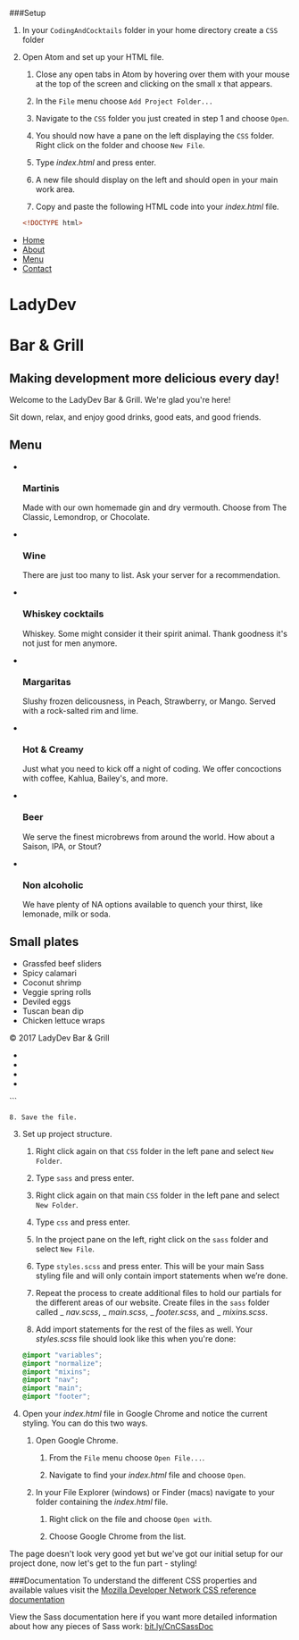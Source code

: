 ###Setup

1. In your `CodingAndCocktails` folder in your home directory create a `CSS` folder

2. Open Atom and set up your HTML file.

    1. Close any open tabs in Atom by hovering over them with your mouse at the top of the screen and clicking on the small x that appears.
    
    2. In the `File` menu choose `Add Project Folder...`
    
    3. Navigate to the `CSS` folder you just created in step 1 and choose `Open`.
    
    4. You should now have a pane on the left displaying the `CSS` folder. Right click on the folder and choose `New File`.
    
    5. Type _index.html_ and press enter.
    
    6. A new file should display on the left and should open in your main work area.  
    
    7. Copy and paste the following HTML code into your _index.html_ file.

    ```html
    <!DOCTYPE html>
<html lang="en">
		<head>
			<meta charset="UTF-8">
			<title>LadyDev Bar &amp; Grill</title>
			<link rel="stylesheet" href="css/styles.css">
			<script src="https://use.fontawesome.com/81b69a015b.js"></script>
		</head>
		<body>
			<nav class="navbar">
				<ul id="drinks">
					<li><a href="#">Home</a></li>
					<li><a href="#about">About</a></li>
					<li><a href="#drinks">Menu</a></li>
					<li><a href="#contact">Contact</a></li>
				</ul>
			</nav>
			<div class="main">
				<div class="hero" id="about">
					<div class="head">
						<div class="hero-text">
							<h1>LadyDev</h1>
							<h1>Bar &amp; Grill</h1>
						</div>
						<h2>Making development more delicious every day!</h2>
						<p>Welcome to the LadyDev Bar &amp; Grill.  We're glad you're here!</p>
						<p>Sit down, relax, and enjoy good drinks, good eats, and good friends.</p>
					</div>
				</div>
				<div class="flexbox">
					<div class="drinks col-1">
						<h2>Menu</h2>
						<ul class="drinks">
						    <li class="item">
						    	<a href="#"><img src="images/martini.jpg" alt=""></a>
						        <h3 class="head">Martinis</h3>
						        <p>Made with our own homemade gin and dry vermouth.  Choose from The Classic, Lemondrop, or Chocolate.</p>
						    </li>
						    <li class="item">
						    	<a href="#"><img src="images/wine.jpg" alt=""></a>
						        <h3 class="head">Wine</h3>
						        <p>There are just too many to list.  Ask your server for a recommendation.</p>
						    </li>
						    <li class="item">
						    	<a href="#"><img src="images/whiskey-cocktails.jpg" alt=""></a>
						        <h3 class="head">Whiskey cocktails</h3>
						        <p>Whiskey.  Some might consider it their spirit animal.  Thank goodness it's not just for men anymore.</p>
						    </li>
						    <li class="item">
						    	<a href="#"><img src="images/margarita.jpg" alt=""></a>
						        <h3 class="head">Margaritas</h3>
						        <p>Slushy frozen delicousness, in Peach, Strawberry, or Mango.  Served with a rock-salted rim and lime.</p>
						    </li>
						    <li class="item">
						    	<a href="#"><img src="images/hot-cocktail.jpg" alt=""></a>
						        <h3 class="head">Hot &amp; Creamy</h3>
						        <p>Just what you need to kick off a night of coding.  We offer concoctions with coffee, Kahlua, Bailey's, and more.</p>
						    </li>
						    <li class="item">
						    	<a href="#"><img src="images/beer.jpg" alt=""></a>
						        <h3 class="head">Beer</h3>
						        <p>We serve the finest microbrews from around the world.  How about a Saison, IPA, or Stout?</p>
						    </li>
						    <li class="item">
						    	<a href="#"><img src="images/milk.jpg" alt=""></a>
						    	<h3 class="head">Non alcoholic</h3>
									<p>We have plenty of NA options available to quench your thirst, like lemonade, milk or soda.</p>
						    </li>
						</ul>
					</div>
					<div class="food sidebar col-2">
						<h2>Small plates</h2>
						<ul class="food">
							<li>Grassfed beef sliders</li>
							<li>Spicy calamari</li>
							<li>Coconut shrimp</li>
							<li>Veggie spring rolls</li>
							<li>Deviled eggs</li>
							<li>Tuscan bean dip</li>
							<li>Chicken lettuce wraps</li>
						</ul>
					</div>
				</div>
			</div>
			<footer id="contact">
				<p>&copy; 2017 LadyDev Bar &amp; Grill</p>
				<ul>
					<li><a href="http://facebook.com/ladydevbargrill"><i class="fa fa-facebook-official fa-lg"></i></a></li>
					<li><a href="http://twitter.com/ladydevbargrill"><i class="fa fa-twitter fa-lg"></i></a></li>
					<li><a href="http://instagram.com/ladydevbargrill"><i class="fa fa-instagram fa-lg"></i></a></li>
					<li><a href="mailto:ladydevbargrill@example.com"><i class="fa fa-envelope-open-o fa-lg"></i></a></li>
				</ul>
			</footer>
		</body>
</html>
    ```
    
	8. Save the file.

3. Set up project structure.

	1. Right click again on that `CSS` folder in the left pane and select `New Folder`.  
	
	2. Type `sass` and press enter.
	
	3. Right click again on that main `CSS` folder in the left pane and select `New Folder`.  
	
	4. Type `css` and press enter.
	
	5. In the project pane on the left, right click on the `sass` folder and select `New File`. 

	6. Type `styles.scss` and press enter. This will be your main Sass styling file and will only contain import statements when we’re done.
	
	
	
	9. Repeat the process to create additional files to hold our partials for the different areas of our website.  Create files in the `sass` folder called _ _nav.scss_, _ _main.scss_, _ _footer.scss_, and _ _mixins.scss_.

	10.   Add import statements for the rest of the files as well.  Your _styles.scss_ file should look like this when you're done: 
	
	```scss
	@import "variables";
	@import "normalize";
	@import "mixins";
	@import "nav";
	@import "main";
	@import "footer";
	```
	
4. Open your _index.html_ file in Google Chrome and notice the current styling.  You can do this two ways.
	
	1. Open Google Chrome. 
		
		1. From the `File` menu choose `Open File...`.
		
		2. Navigate to find your _index.html_ file and choose `Open`.
		
	2. In your File Explorer (windows) or Finder (macs) navigate to your folder containing the _index.html_ file.
	
		1. Right click on the file and choose `Open with`.
		
		2. Choose Google Chrome from the list.

The page doesn't look very good yet but we've got our initial setup for our project done, now let's get to the fun part - styling!

###Documentation
To understand the different CSS properties and available values visit the [Mozilla Developer Network CSS reference documentation](https://developer.mozilla.org/en-US/docs/Web/CSS/Reference)

View the Sass documentation here if you want more detailed information about how any pieces of Sass work: [bit.ly/CnCSassDoc](http://bit.ly/CnCSassDoc) 

